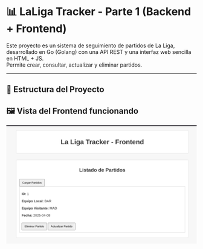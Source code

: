 # 📊 LaLiga Tracker - Parte 1 (Backend + Frontend)

Este proyecto es un sistema de seguimiento de partidos de La Liga, desarrollado en Go (Golang) con una API REST y una interfaz web sencilla en HTML + JS.  
Permite crear, consultar, actualizar y eliminar partidos.

---

## 📁 Estructura del Proyecto


## 🖼️ Vista del Frontend funcionando

![Vista del frontend](CapturaFront.png)



